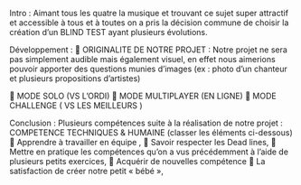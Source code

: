 Intro :
Aimant tous les quatre la musique et trouvant ce sujet super attractif et accessible à tous et à toutes on a pris la décision commune de choisir la création d’un BLIND TEST ayant plusieurs évolutions.

Développement :
	ORIGINALITE DE NOTRE PROJET :
Notre projet ne sera pas simplement audible mais également visuel, en effet nous aimerions pouvoir apporter des questions munies d’images (ex : photo d’un chanteur et plusieurs propositions d’artistes)

	MODE SOLO (VS L’ORDI)
	MODE MULTIPLAYER (EN LIGNE)
	MODE CHALLENGE ( VS LES MEILLEURS )

Conclusion :
Plusieurs compétences suite à la réalisation de notre projet :
COMPETENCE TECHNIQUES & HUMAINE (classer les éléments ci-dessous)
	Apprendre à travailler en équipe ,
	Savoir respecter les Dead lines,
	Mettre en pratique les compétences qu’on a vus précédemment à l’aide de plusieurs petits exercices,
	Acquérir de nouvelles compétence
	La satisfaction de créer notre petit « bébé »,
